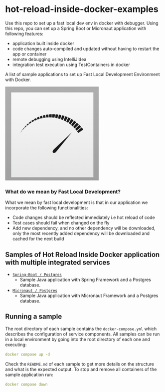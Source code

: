 # hot-reload-inside-docker-examples

Use this repo to set up a fast local dev env in docker with debugger. Using this repo, you can set up a Spring Boot or 
Micronaut application with following features:
  - application built inside docker
  - code changes auto-compiled and updated without having to restart the app or container
  - remote debugging using IntelliJIdea
  - integration test execution using TestContainers in docker

A list of sample applications to set up Fast Local Development Environment with Docker.

<img src="./fast.png" alt="" width="300" height="300">


### What do we mean by Fast Local Development?

What we mean by fast local development is that in our application we incorporate the following
functionalities:

- Code changes should be reflected immediately i.e hot reload of code
- Test cases should fail when changed on the fly
- Add new dependency, and no other dependency will be downloaded, only the most recently added
  dependency will be downloaded and cached for the next build

## Samples of Hot Reload Inside Docker application with multiple integrated services

- [`Spring-Boot / Postgres`](https://github.com/RamanaReddy0M/hot-reload-inside-docker-examples/tree/master/spring-boot-postgres)
    - Sample Java application with Spring Framework and a Postgres database.
- [`Micronaut / Postgres`](https://github.com/RamanaReddy0M/hot-reload-inside-docker-examples/tree/master/micronaut-postgres)
    - Sample Java application with Micronaut Framework and a Postgres database.

## Running a sample

The root directory of each sample contains the `docker-compose.yml` which describes the
configuration of service components. All samples can be run in a local environment by going into the
root directory of each one and executing:

```yaml
docker compose up -d
```

Check the `README.md` of each sample to get more details on the structure and what is the expected
output. To stop and remove all containers of the sample application run:

```yaml
docker compose down
```
